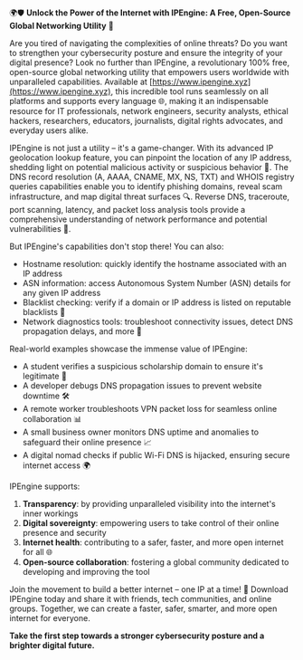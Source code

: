 🌍🛡️ **Unlock the Power of the Internet with IPEngine: A Free, Open-Source Global Networking Utility** 🚀

Are you tired of navigating the complexities of online threats? Do you want to strengthen your cybersecurity posture and ensure the integrity of your digital presence? Look no further than IPEngine, a revolutionary 100% free, open-source global networking utility that empowers users worldwide with unparalleled capabilities. Available at [https://www.ipengine.xyz](https://www.ipengine.xyz), this incredible tool runs seamlessly on all platforms and supports every language 🌐, making it an indispensable resource for IT professionals, network engineers, security analysts, ethical hackers, researchers, educators, journalists, digital rights advocates, and everyday users alike.

IPEngine is not just a utility – it's a game-changer. With its advanced IP geolocation lookup feature, you can pinpoint the location of any IP address, shedding light on potential malicious activity or suspicious behavior 📍. The DNS record resolution (A, AAAA, CNAME, MX, NS, TXT) and WHOIS registry queries capabilities enable you to identify phishing domains, reveal scam infrastructure, and map digital threat surfaces 🔍. Reverse DNS, traceroute, port scanning, latency, and packet loss analysis tools provide a comprehensive understanding of network performance and potential vulnerabilities 📡.

But IPEngine's capabilities don't stop there! You can also:

*   Hostname resolution: quickly identify the hostname associated with an IP address
*   ASN information: access Autonomous System Number (ASN) details for any given IP address
*   Blacklist checking: verify if a domain or IP address is listed on reputable blacklists 🚫
*   Network diagnostics tools: troubleshoot connectivity issues, detect DNS propagation delays, and more 🔧

Real-world examples showcase the immense value of IPEngine:

*   A student verifies a suspicious scholarship domain to ensure it's legitimate 💸
*   A developer debugs DNS propagation issues to prevent website downtime 🛠️
*   A remote worker troubleshoots VPN packet loss for seamless online collaboration 📊
*   A small business owner monitors DNS uptime and anomalies to safeguard their online presence 📈
*   A digital nomad checks if public Wi-Fi DNS is hijacked, ensuring secure internet access 🌍

IPEngine supports:

1.  **Transparency**: by providing unparalleled visibility into the internet's inner workings
2.  **Digital sovereignty**: empowering users to take control of their online presence and security
3.  **Internet health**: contributing to a safer, faster, and more open internet for all 🌐
4.  **Open-source collaboration**: fostering a global community dedicated to developing and improving the tool

Join the movement to build a better internet – one IP at a time! 🚀 Download IPEngine today and share it with friends, tech communities, and online groups. Together, we can create a faster, safer, smarter, and more open internet for everyone.

**Take the first step towards a stronger cybersecurity posture and a brighter digital future.**